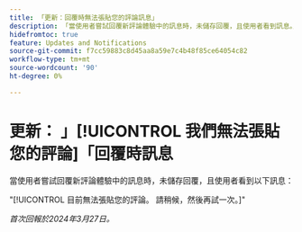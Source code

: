 ```yaml
---
title: 「更新：回覆時無法張貼您的評論訊息」
description: 「當使用者嘗試回覆新評論體驗中的訊息時，未儲存回覆，且使用者看到訊息。」
hidefromtoc: true
feature: Updates and Notifications
source-git-commit: f7cc59883c8d45aa8a59e7c4b48f85ce64054c82
workflow-type: tm+mt
source-wordcount: '90'
ht-degree: 0%

---
```



# 更新： 」[!UICONTROL 我們無法張貼您的評論]「回覆時訊息

當使用者嘗試回覆新評論體驗中的訊息時，未儲存回覆，且使用者看到以下訊息：

&quot;[!UICONTROL 目前無法張貼您的評論。 請稍候，然後再試一次。]&quot;

_首次回報於2024年3月27日。_
